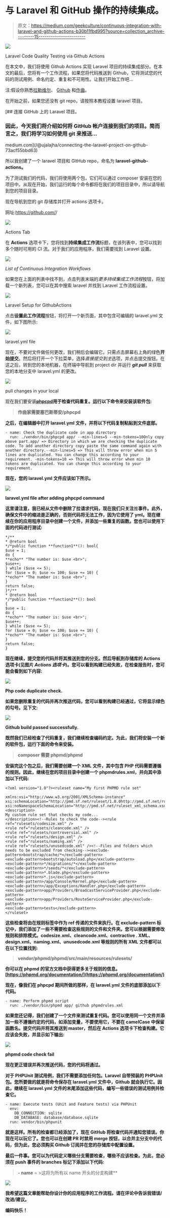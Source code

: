 # 与 Laravel 和 GitHub 操作的持续集成。

> 原文：<https://medium.com/geekculture/continuous-integration-with-laravel-and-github-actions-b30b11fbd995?source=collection_archive---------15----------------------->

![](img/6275df785dbfc1e4d794177057b98b5b.png)

Laravel Code Quality Testing via Github Actions

在本文中，我们将使用 Github Actions 实现 Laravel 项目的持续集成部分。在本文的最后，您将有一个工作流程，如果您将代码推送到 Github，它将测试您的代码的测试用例、命名约定、重复和不可用性。让我们开始工作吧…

注:假设你熟悉[拉勒维尔](https://laravel.com/docs/8.x)、 [Github](https://github.com/) 和[作曲](https://getcomposer.org/)。

在开始之前，如果您还没有 git repo，请按照本教程设置 laravel 项目。

[](/@ujalajha/connecting-the-laravel-project-on-github-73acf55bbd63) [## 连接 GitHub 上的 Laravel 项目。

### 因此，今天我们将介绍如何将 GitHub 帐户连接到我们的项目。简而言之，我们将学习如何使用 git 来推送…

medium.com](/@ujalajha/connecting-the-laravel-project-on-github-73acf55bbd63) 

所以我创建了一个 laravel 项目和 GitHub repo，命名为 **laravel-github-actions。**

为了测试我们的代码，我们将使用两个包，它们可以通过 composer 安装在您的项目中。从现在开始，我们运行的每个命令都将在我们的项目目录中，所以请导航到您的项目目录。

现在导航到您的 git 存储库并打开 actions 选项卡。

网址:https://github.com/<user-name>/<repo-name></repo-name></user-name>

![](img/c8a70afb4f14286b527d5cf4678958f1.png)

Actions Tab

在 **Actions** 选项卡下，您将找到**持续集成工作流**标题，在该列表中，您可以找到多个随时可用的 CI 流。对于我们的应用程序，我们需要找到 Laravel 设置。

![](img/f9fce4b0eaf6d48b04b43b1f4989ea76.png)

*List of Continuous Integration Workflows*

如果您在上面的列表中找不到，点击列表末端的*更多持续集成工作流程*按钮，将加载一个新列表，您可以在其中搜索 laravel 并找到 Laravel 工作流程设置。

![](img/ff88346f8108c78d92f4d88297074441.png)

Laravel Setup for GithubActions

点击**设置此工作流程**按钮，将打开一个新页面，其中包含可编辑的 laravel.yml 文件，如下图所示:

![](img/8bd3113e853eed0f1b6dba2a6628bfd9.png)

laravel.yml file

现在，不要对文件做任何更改，我们稍后会编辑它。只需点击屏幕右上角的绿色**开始提交**。然后将打开一个下拉菜单，选择*直接提交到主*选项，并点击提交按钮。在这之后，转到您的本地机器，在终端中导航到 project dir 并运行 ***git pull*** 来获取您的本地分支中 laravel.yml 的更改。

![](img/81b4adf19f0b2b46836ae7ad188b74b0.png)

pull changes in your local

现在我们要安装[**phpcpd**](https://github.com/sebastianbergmann/phpcpd)**用于检查代码重复。运行以下命令来安装该软件包:**

> **作曲家需要塞巴斯蒂安/phpcpd**

**之后，在编辑器中打开 **laravel.yml** 文件，并将以下代码复制粘贴到文件底部。**

```
- name: Check the duplicate code in app directory
  run: ./vendor/bin/phpcpd app/ --min-lines=5 --min-tokens=10Only copy above part.app/ => Directory in which we are checking the duplicate code. To add another directory copy paste the same command again with another directory.--min-lines=5 => This will throw error when min 5 lines are duplicated. You can change this according to your requirement. -min-tokens=10 => This will throw error when min 10 tokens are duplicated. You can change this according to your requirement.
```

**现在，您的 laravel.yml 文件应该如下所示。**

**![](img/788bb0a72cf66833884e37e2c14946a1.png)**

**laravel.yml file after adding phpcpd command**

**这里请注意，我已经从文件中删除了拉请求代码，现在我们只关注**推**事件。此外，确保文件中的缩进是正确的，否则代码将无法工作，因为它使用了 yml。现在继续在你的应用程序目录中创建一个文件，并添加一些重复的函数。您也可以使用下面的代码进行测试:**

```
*/**
* @return bool
*/*public function **function1**(): bool{
$use = 1;
do {
**echo** "The number is: $use <br>";
$use++;
} while ($use <= 5);
for ($use = 0; $use <= 100; $use += 10) {
**echo** "The number is: $use <br>";
}
return false;
}*/**
* @return bool
*/*public function **function2**(): bool
{
$use = 1;
do {
**echo** "The number is: $use <br>";
$use++;
} while ($use <= 5);
for ($use = 0; $use <= 100; $use += 10) {
**echo** "The number is: $use <br>";
}
return false;
}
```

**现在继续，提交您的代码并将其推送到您的分支。然后导航到存储库的 Actions 选项卡(见图片 *Actions 选项卡*)。您可以看到构建已经失败，在检查报告时，您可能会看到如下内容:**

**![](img/58710b0d37e78b470ca200109696fa3f.png)**

**Php code duplicate check.**

**如果您删除重复的代码并再次推送代码，您可以看到构建已经通过，它将显示绿色的勾号。见下文:**

**![](img/22c0bec57d6ab1c720686421597387ea.png)**

**Github build passed successfully.**

**既然我们已经检查了代码重复，我们继续检查编码约定。为此，我们将安装一个新的软件包，运行下面的命令来安装。**

> **composer 需要 phpmd/phpmd**

**安装完这个包之后，我们需要创建一个 XML 文件，其中包含 PHP 代码需要遵循的规则。因此，继续在您的项目目录中创建一个 phpmdrules.xml，并向其中添加以下代码:**

```
<?xml version="1.0"?><ruleset name="My first PHPMD rule set"

xmlns:xsi="http://www.w3.org/2001/XMLSchema-instance" xsi:schemaLocation="http://pmd.sf.net/ruleset/1.0.0http://pmd.sf.net/ruleset_xml_schema.xsd" xsi:noNamespaceSchemaLocation="http://pmd.sf.net/ruleset_xml_schema.xsd"><description>
My custom rule set that checks my code...
</description><!--Rules to check the code--><rule ref="rulesets/codesize.xml" />
<rule ref="rulesets/cleancode.xml" />
<rule ref="rulesets/controversial.xml" />
<rule ref="rulesets/design.xml" />
<rule ref="rulesets/naming.xml" />
<rule ref="rulesets/unusedcode.xml" /><!--Files and folders which needs to be excluded from checking--><exclude-pattern>bootstrap/cache/*</exclude-pattern>
<exclude-pattern>bootstrap/autoload.php</exclude-pattern>
<exclude-pattern>*/migrations/*</exclude-pattern>
<exclude-pattern>*/seeds/*</exclude-pattern>
<exclude-pattern>*.blade.php</exclude-pattern>
<exclude-pattern>*.js</exclude-pattern>
<exclude-pattern>/app/Console/Kernel.php</exclude-pattern>
<exclude-pattern>/app/Exceptions/Handler.php</exclude-pattern><exclude-pattern>app/Providers/BroadcastServiceProvider.php</exclude-pattern>
<exclude-pattern>app/Providers/RouteServiceProvider.php</exclude-pattern>
<exclude-pattern>tests</exclude-pattern>
</ruleset>
```

**这些检查将由在规则标签中作为 **ref** 传递的文件来执行。在 exclude-pattern 标记中，我们添加了一些不需要检查这些规则的文件和文件夹。您可以根据需要修改规则和排除模式。codesize.xml、cleancode.xml、contractive . XML、design.xml、naming.xml、unusedcode.xml 等规则的所有 XML 文件都可以在以下位置找到:**

> **vendor/phpmd/phpmd/src/main/resources/rulesets/**

**你可以在 **phpmd** 的官方文档中获得更多关于规则的信息。[https://phpmd.org/documentation/](https://phpmd.org/documentation/)**

**现在，像我们在 **phpcpd** 期间所做的那样，在 laravel.yml 文件的底部添加以下代码。**

```
- name: Perform phpmd script
  run: ./vendor/bin/phpmd app/ github phpmdrules.xml
```

**如果您还记得，我们创建了一个文件来测试重复代码。您可以使用同一个文件并添加一些不遵循约定的代码，如添加变量，不要使用它，不要在 camelCase 中保留函数名。提交代码并将其推送到 master，然后在 Actions 选项卡下检查构建。它应该会失败，并显示如下输出:**

**![](img/220de34e5b18c99bcd42fd375450ac42.png)**

**phpmd code check fail**

**现在更正错误并再次推送代码，您的代码将通过。**

**对于 PHPUnit 测试用例，我们不需要添加任何包。Laravel 自带预装的 PHPUnit 包。您所要做的就是将命令保存在 laravel.yml 文件中，Github 就会执行它。因此，继续在 laravel.yml 文件的末尾添加这些代码，编写一些错误的测试用例并检查它。**

```
- name: Execute tests (Unit and Feature tests) via PHPUnit
  env:
    DB_CONNECTION: sqlite
    DB_DATABASE: database/database.sqlite
  run: vendor/bin/phpunit
```

**就是这样。所有的检查都已经添加了，现在 GitHub 将检查代码并通知您错误。你现在可以玩它了。您也可以在创建 PR 时禁用 merge 按钮，以合并主分支中的代码，但为此，您必须购买 Github 订阅并在您的存储库中配置设置。**

**最后一件事。您可以为代码定义哪些分支需要检查，哪些不应该检查。为此，您必须在 push 事件的 branches 标记下添加以下代码:**

> **- name** = >这将为所有以 name 开头的分支构建**

**![](img/9b78ba8bda8b9d2617097935f21a165c.png)**

**我希望这篇文章能帮助你设计你的应用程序的工作流程。请在评论中告诉我错误/改进/建议。**

**编码快乐！**